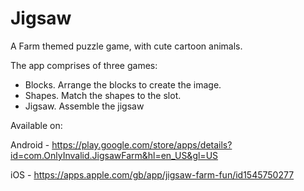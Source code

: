 # Jigsaw
A Farm themed puzzle game, with cute cartoon animals.

The app comprises of three games:

- Blocks. Arrange the blocks to create the image.
- Shapes. Match the shapes to the slot.
- Jigsaw. Assemble the jigsaw

Available on: 

Android - https://play.google.com/store/apps/details?id=com.OnlyInvalid.JigsawFarm&hl=en_US&gl=US

iOS - https://apps.apple.com/gb/app/jigsaw-farm-fun/id1545750277
